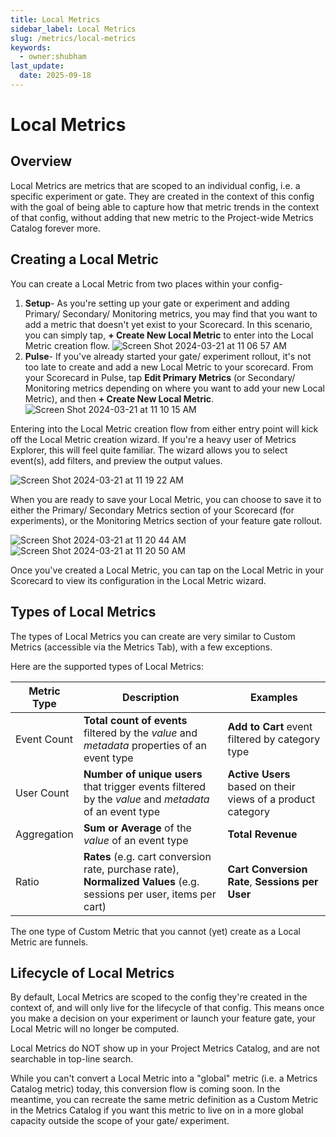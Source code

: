 ```yaml
---
title: Local Metrics 
sidebar_label: Local Metrics 
slug: /metrics/local-metrics
keywords:
  - owner:shubham
last_update:
  date: 2025-09-18
---
```


# Local Metrics

## Overview 
Local Metrics are metrics that are scoped to an individual config, i.e. a specific experiment or gate. They are created in the context of this config with the goal of being able to capture how that metric trends in the context of that config, without adding that new metric to the Project-wide Metrics Catalog forever more. 

## Creating a Local Metric 
You can create a Local Metric from two places within your config- 
1. **Setup**- As you're setting up your gate or experiment and adding Primary/ Secondary/ Monitoring metrics, you may find that you want to add a metric that doesn't yet exist to your Scorecard. In this scenario, you can simply tap, **+ Create New Local Metric** to enter into the Local Metric creation flow.
![Screen Shot 2024-03-21 at 11 06 57 AM](https://github.com/statsig-io/docs/assets/101903926/2a249684-56a9-4c63-b2b2-7870efd89b76)
2. **Pulse**- If you've already started your gate/ experiment rollout, it's not too late to create and add a new Local Metric to your scorecard. From your Scorecard in Pulse, tap **Edit Primary Metrics** (or Secondary/ Monitoring metrics depending on where you want to add your new Local Metric), and then **+ Create New Local Metric**. 
![Screen Shot 2024-03-21 at 11 10 15 AM](https://github.com/statsig-io/docs/assets/101903926/b718c3b7-9696-4af0-bbc5-48fef3cfa1d3)

Entering into the Local Metric creation flow from either entry point will kick off the Local Metric creation wizard. If you're a heavy user of Metrics Explorer, this will feel quite familiar. The wizard allows you to select event(s), add filters, and preview the output values. 

![Screen Shot 2024-03-21 at 11 19 22 AM](https://github.com/statsig-io/docs/assets/101903926/452d9efe-2706-4d47-aee6-48c8f6288e8f)

When you are ready to save your Local Metric, you can choose to save it to either the Primary/ Secondary Metrics section of your Scorecard (for experiments), or the Monitoring Metrics section of your feature gate rollout.

![Screen Shot 2024-03-21 at 11 20 44 AM](https://github.com/statsig-io/docs/assets/101903926/50bc5742-2f2a-4147-9cb3-70658d6391da)
![Screen Shot 2024-03-21 at 11 20 50 AM](https://github.com/statsig-io/docs/assets/101903926/ae3932df-f81b-4fed-9d23-b2b196ac83bc)

Once you've created a Local Metric, you can tap on the Local Metric in your Scorecard to view its configuration in the Local Metric wizard. 

## Types of Local Metrics
The types of Local Metrics you can create are very similar to Custom Metrics (accessible via the Metrics Tab), with a few exceptions.

Here are the supported types of Local Metrics: 

| Metric Type | Description | Examples |
|-------------|-----------------------|---------|
| Event Count | **Total count of events** filtered by the _value_ and _metadata_ properties of an event type | **Add to Cart** event filtered by category type |
| User Count |  **Number of unique users** that trigger events filtered by the _value_ and _metadata_ of an event type| **Active Users** based on their views of a product category |
| Aggregation       | **Sum or Average** of the _value_ of an event type  | **Total Revenue** |
| Ratio  | **Rates** (e.g. cart conversion rate, purchase rate),  **Normalized Values** (e.g. sessions per user, items per cart) | **Cart Conversion Rate**, **Sessions per User** |

The one type of Custom Metric that you cannot (yet) create as a Local Metric are funnels. 

## Lifecycle of Local Metrics 
By default, Local Metrics are scoped to the config they're created in the context of, and will only live for the lifecycle of that config. This means once you make a decision on your experiment or launch your feature gate, your Local Metric will no longer be computed. 

Local Metrics do NOT show up in your Project Metrics Catalog, and are not searchable in top-line search. 

While you can't convert a Local Metric into a "global" metric (i.e. a Metrics Catalog metric) today, this conversion flow is coming soon. In the meantime, you can recreate the same metric definition as a Custom Metric in the Metrics Catalog if you want this metric to live on in a more global capacity outside the scope of your gate/ experiment. 
